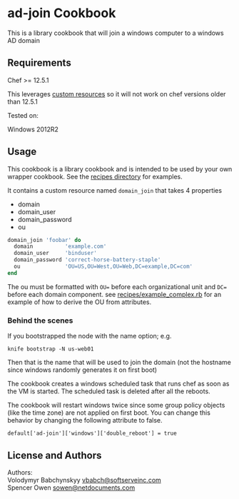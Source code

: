 ad-join Cookbook
============================

This is a library cookbook that will join a windows computer to a windows AD domain

## Requirements

Chef >= 12.5.1  

This leverages [custom resources](https://docs.chef.io/custom_resources.html) so it will not work on chef versions older than 12.5.1

Tested on:

Windows 2012R2  


## Usage

This cookbook is a library cookbook and is intended to be used by your own wrapper cookbook. See the [recipes directory](./recipes) for examples. 

It contains a custom resource named `domain_join` that takes 4 properties

- domain
- domain_user
- domain_password
- ou

```ruby
domain_join 'foobar' do
  domain          'example.com'
  domain_user     'binduser'
  domain_password 'correct-horse-battery-staple'
  ou              'OU=US,OU=West,OU=Web,DC=example,DC=com'
end
```

The ou must be formatted with `OU=` before each organizational unit and `DC=` before each domain component. see [recipes/example_complex.rb](./recipes/example_complex.rb) for an example of how to derive the OU from attributes. 


### Behind the scenes

If you bootstrapped the node with the name option; e.g.

    knife bootstrap -N us-web01
    
Then that is the name that will be used to join the domain (not the hostname since windows randomly generates it on first boot)

The cookbook creates a windows scheduled task that runs chef as soon as the VM is started. The scheduled task is deleted after all the reboots. 

The cookbook will restart windows twice since some group policy objects (like the time zone) are not applied on first boot. You can change this behavior by changing the following attribute to false. 

    default['ad-join']['windows']['double_reboot'] = true  



License and Authors
-------------------
Authors:  
Volodymyr Babchynskyy vbabch@softserveinc.com  
Spencer Owen sowen@netdocuments.com  
